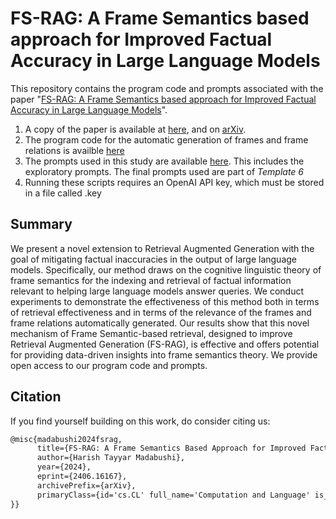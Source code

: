 # FS-RAG: A Frame Semantics based approach for Improved Factual Accuracy in Large Language Models

This repository contains the program code and prompts associated with the paper "[FS-RAG: A Frame Semantics based approach for Improved Factual Accuracy in Large Language Models](https://arxiv.org/abs/2406.16167)".
1. A copy of the paper is available at [here](https://github.com/H-TayyarMadabushi/A-Frame-Semantics-based-approach-for-Improved-Factual-Accuracy-in-Large-Language-Models/blob/main/Paper/FS-RAG-paper.pdf), and on [arXiv](https://arxiv.org/abs/2406.16167).
2. The program code for the automatic generation of frames and frame relations is availble [here](https://github.com/H-TayyarMadabushi/A-Frame-Semantics-based-approach-for-Improved-Factual-Accuracy-in-Large-Language-Models/blob/main/src/frameCreator.py)
3. The prompts used in this study are available [here](https://github.com/H-TayyarMadabushi/A-Frame-Semantics-based-approach-for-Improved-Factual-Accuracy-in-Large-Language-Models/blob/main/src/TestTemplates.py). This includes the exploratory prompts. The final prompts used are part of *Template 6*
4. Running these scripts requires an OpenAI API key, which must be stored in a file called .key

## Summary
We present a novel extension to Retrieval Augmented Generation with the goal of mitigating factual inaccuracies in the output of large language models. Specifically, our method draws on the cognitive linguistic theory of frame semantics for the indexing and retrieval of factual information relevant to helping large language models answer queries. We conduct experiments to demonstrate the effectiveness of this method both in terms of retrieval effectiveness and in terms of the relevance of the frames and frame relations automatically generated. Our results show that this novel mechanism of Frame Semantic-based retrieval, designed to improve Retrieval Augmented Generation (FS-RAG), is effective and offers potential for providing data-driven insights into frame semantics theory. We provide open access to our program code and prompts.

## Citation
If you find yourself building on this work, do consider citing us: 

``` latex
@misc{madabushi2024fsrag,
      title={FS-RAG: A Frame Semantics Based Approach for Improved Factual Accuracy in Large Language Models}, 
      author={Harish Tayyar Madabushi},
      year={2024},
      eprint={2406.16167},
      archivePrefix={arXiv},
      primaryClass={id='cs.CL' full_name='Computation and Language' is_active=True alt_name='cmp-lg' in_archive='cs' is_general=False description='Covers natural language processing. Roughly includes material in ACM Subject Class I.2.7. Note that work on artificial languages (programming languages, logics, formal systems) that does not explicitly address natural-language issues broadly construed (natural-language processing, computational linguistics, speech, text retrieval, etc.) is not appropriate for this area.'}
}}
```
